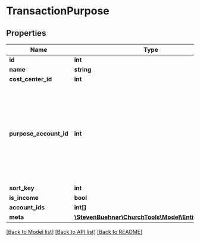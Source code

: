 # TransactionPurpose

## Properties
Name | Type | Description | Notes
------------ | ------------- | ------------- | -------------
**id** | **int** |  | [optional] 
**name** | **string** |  | [optional] 
**cost_center_id** | **int** |  | [optional] 
**purpose_account_id** | **int** | This will always be a single account. But it depends on the &#x60;isIncome&#x60; flag if this is the debit or the credit account. | [optional] 
**sort_key** | **int** |  | [optional] 
**is_income** | **bool** |  | [optional] 
**account_ids** | **int[]** |  | [optional] 
**meta** | [**\StevenBuehner\ChurchTools\Model\EntityMetaData**](EntityMetaData.md) |  | [optional] 

[[Back to Model list]](../../README.md#documentation-for-models) [[Back to API list]](../../README.md#documentation-for-api-endpoints) [[Back to README]](../../README.md)

